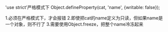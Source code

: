 'use strict'严格模式下
Object.defineProperty(cat, 'name', {writable: false});

1.必须在严格模式下，才会报错
2.即使把cat的name定义为只读，但如果name是一个对象，则不行了
3.需要使用Object.freeze，把整个name冷冻起来

